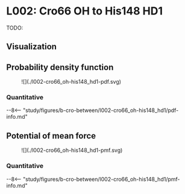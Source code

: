 # L002: Cro66 OH to His148 HD1

TODO:

## Visualization

<div id="reduced-view" class="mol-container"></div>
<script>
document.addEventListener('DOMContentLoaded', (event) => {
    const viewer = molstar.Viewer.create('reduced-view', {
        layoutIsExpanded: false,
        layoutShowControls: false,
        layoutShowRemoteState: false,
        layoutShowSequence: true,
        layoutShowLog: false,
        layoutShowLeftPanel: false,
        viewportShowExpand: true,
        viewportShowSelectionMode: true,
        viewportShowAnimation: false,
        pdbProvider: 'rcsb',
    }).then(viewer => {
        // viewer.loadStructureFromUrl("/analysis/005-rogfp-glh-md/data/traj/frame_106403.pdb", "pdb");
        viewer.loadSnapshotFromUrl("/misc/002-molstar-states/reduced-example.molj", "molj");
    });
});
</script>

## Probability density function

<figure markdown>
![](./l002-cro66_oh-his148_hd1-pdf.svg)
</figure>

### Quantitative

--8<-- "study/figures/b-cro-between/l002-cro66_oh-his148_hd1/pdf-info.md"

## Potential of mean force

<figure markdown>
![](./l002-cro66_oh-his148_hd1-pmf.svg)
</figure>

### Quantitative

--8<-- "study/figures/b-cro-between/l002-cro66_oh-his148_hd1/pmf-info.md"

